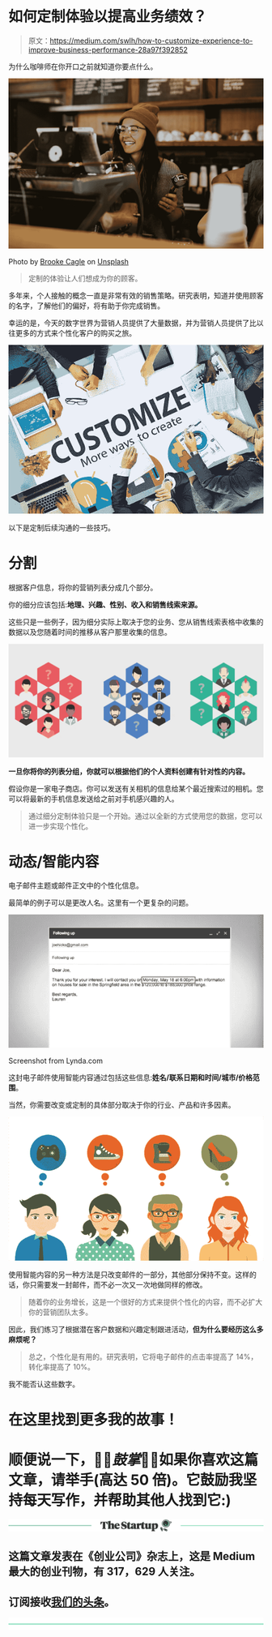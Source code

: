 # 如何定制体验以提高业务绩效？

> 原文：<https://medium.com/swlh/how-to-customize-experience-to-improve-business-performance-28a97f392852>

为什么咖啡师在你开口之前就知道你要点什么。

![](img/1a9c084f64cfd019fd19c13708f87341.png)

Photo by [Brooke Cagle](https://unsplash.com/@brookecagle?utm_source=medium&utm_medium=referral) on [Unsplash](https://unsplash.com?utm_source=medium&utm_medium=referral)

> 定制的体验让人们想成为你的顾客。

多年来，个人接触的概念一直是非常有效的销售策略。研究表明，知道并使用顾客的名字，了解他们的偏好，将有助于你完成销售。

幸运的是，今天的数字世界为营销人员提供了大量数据，并为营销人员提供了比以往更多的方式来个性化客户的购买之旅。

![](img/48abb28baab8e80d68db67fa53bb3210.png)

以下是定制后续沟通的一些技巧。

# 分割

根据客户信息，将你的营销列表分成几个部分。

你的细分应该包括:**地理、兴趣、性别、收入和销售线索来源。**

这些只是一些例子，因为细分实际上取决于您的业务、您从销售线索表格中收集的数据以及您随着时间的推移从客户那里收集的信息。

![](img/7e319b25801a06fc8bffd4e979a33570.png)

**一旦你将你的列表分组，你就可以根据他们的个人资料创建有针对性的内容。**

假设你是一家电子商店。你可以发送有关相机的信息给某个最近搜索过的相机。您可以将最新的手机信息发送给之前对手机感兴趣的人。

> 通过细分定制体验只是一个开始。通过以全新的方式使用您的数据，您可以进一步实现个性化。

# 动态/智能内容

电子邮件主题或邮件正文中的个性化信息。

最简单的例子可以是更改人名。这里有一个更复杂的问题。

![](img/da3b8735df01fe7f68ee214811156b02.png)

Screenshot from Lynda.com

这封电子邮件使用智能内容通过包括这些信息:**姓名/联系日期和时间/城市/价格范围**。

当然，你需要改变或定制的具体部分取决于你的行业、产品和许多因素。

![](img/d37e5da592e9999618bd3ad093cf40bc.png)

使用智能内容的另一种方法是只改变邮件的一部分，其他部分保持不变。这样的话，你只需要发一封邮件，而不必一次又一次地做同样的修改。

> 随着你的业务增长，这是一个很好的方式来提供个性化的内容，而不必扩大你的营销团队太多。

因此，我们练习了根据潜在客户数据和兴趣定制跟进活动，**但为什么要经历这么多麻烦呢？**

> 总之，个性化是有用的。研究表明，它将电子邮件的点击率提高了 14%，转化率提高了 10%。

我不能否认这些数字。

# 在这里找到更多我的故事！

# 顺便说一下，👏🏻*鼓掌*👏🏻如果你喜欢这篇文章，请举手(高达 50 倍)。它鼓励我坚持每天写作，并帮助其他人找到它:)

[![](img/308a8d84fb9b2fab43d66c117fcc4bb4.png)](https://medium.com/swlh)

## 这篇文章发表在《创业公司》杂志上，这是 Medium 最大的创业刊物，有 317，629 人关注。

## 订阅接收[我们的头条](http://growthsupply.com/the-startup-newsletter/)。

[![](img/b0164736ea17a63403e660de5dedf91a.png)](https://medium.com/swlh)
